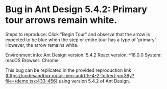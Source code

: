 # Bug in Ant Design 5.4.2: Primary tour arrows remain white.

Steps to reproduce:
Click "Begin Tour" and observe that the arrow is expected to be blue when the step or entire tour has a type of 'primary'. However, the arrow remains white.

Environment info:
Ant Design version: 5.4.2
React version: ^18.0.0
System: macOS
Browser: Chrome

This bug can be replicated in the provided reproduction link (<https://codesandbox.io/s/ji-ben-antd-5-4-2-forked-ynr39y?file=/demo.tsx:433-456>) using version 5.4.2 of Ant Design.
